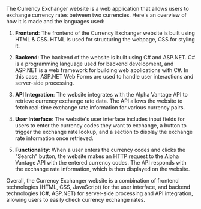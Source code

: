 The Currency Exchanger website is a web application that allows users to exchange currency rates between two currencies. Here's an overview of how it is made and the languages used:

1. **Frontend**: The frontend of the Currency Exchanger website is built using HTML & CSS. HTML is used for structuring the webpage, CSS for styling it.

2. **Backend**: The backend of the website is built using C# and ASP.NET. C# is a programming language used for backend development, and ASP.NET is a web framework for building web applications with C#. In this case, ASP.NET Web Forms are used to handle user interactions and server-side processing.

3. **API Integration**: The website integrates with the Alpha Vantage API to retrieve currency exchange rate data. The API allows the website to fetch real-time exchange rate information for various currency pairs.

4. **User Interface**: The website's user interface includes input fields for users to enter the currency codes they want to exchange, a button to trigger the exchange rate lookup, and a section to display the exchange rate information once retrieved.

5. **Functionality**: When a user enters the currency codes and clicks the "Search" button, the website makes an HTTP request to the Alpha Vantage API with the entered currency codes. The API responds with the exchange rate information, which is then displayed on the website.

Overall, the Currency Exchanger website is a combination of frontend technologies (HTML, CSS, JavaScript) for the user interface, and backend technologies (C#, ASP.NET) for server-side processing and API integration, allowing users to easily check currency exchange rates.
